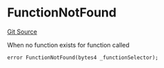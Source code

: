 # FunctionNotFound
[Git Source](https://github.com/thrackle-io/tron/blob/f0b9409d0746d035136fce54b3907220cf162a23/src/client/token/handler/diamond/HandlerDiamond.sol)

When no function exists for function called


```solidity
error FunctionNotFound(bytes4 _functionSelector);
```

